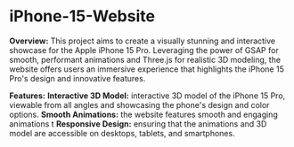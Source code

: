 # iPhone-15-Website
**Overview:**
This project aims to create a visually stunning and interactive showcase for the Apple iPhone 15 Pro. Leveraging the power of GSAP for smooth, performant animations and Three.js for realistic 3D modeling, the website offers users an immersive experience that highlights the iPhone 15 Pro's design and innovative features.

**Features:**
**Interactive 3D Model:** interactive 3D model of the iPhone 15 Pro, viewable from all angles and showcasing the phone's design and color options.
**Smooth Animations:** the website features smooth and engaging animations t
**Responsive Design:** ensuring that the animations and 3D model are accessible on desktops, tablets, and smartphones.
